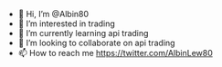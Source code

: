 - 👋 Hi, I’m @Albin80
- 👀 I’m interested in trading
- 🌱 I’m currently learning api trading
- 💞️ I’m looking to collaborate on api trading
- 📫 How to reach me https://twitter.com/AlbinLew80

<!---
Albin80/Albin80 is a ✨ special ✨ repository because its `README.md` (this file) appears on your GitHub profile.
You can click the Preview link to take a look at your changes.
--->
